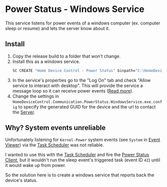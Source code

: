 ﻿# Power Status - Windows Service

This service listens for power events of a windows computer (ex. computer sleep or resume) and lets the server know about it.

## Install

1. Copy the release build to a folder that won't change.
2. Install this as a windows service.
    ```bat
    SC CREATE "Home Device Control - Power Status" binpath="C:\HomeDeviceControl\HomeDeviceControl.Communication.PowerStatus.WindowsService.exe"
    ```
3. In the service's properties go to the "Log On" tab and check "Allow service to interact with desktop". This will provide the service a message loop so it can receive power events ([Read more](https://msdn.microsoft.com/en-us/library/microsoft.win32.systemevents(v=vs.110).aspx)).
4. Change the settings in `HomeDeviceControl.Communication.PowerStatus.WindowsService.exe.config` to specify the generated GUID for the device and the url to contact the [Server](../Server).

## Why? System events unreliable

Unfortunately listening for `Kernel-Power` system events (see `System` in [Event Viewer](https://en.wikipedia.org/wiki/Event_Viewer)) via the [Task Scheduler](https://en.wikipedia.org/wiki/Windows_Task_Scheduler) was not reliable.

I wanted to use this with the [Task Scheduler](https://en.wikipedia.org/wiki/Windows_Task_Scheduler) and fire the [Power Status Client](../PowerStatus.Client), but it wouldn't run the sleep event's triggered task (event ID `42`) until it would wake up from power.

So the solution here is to create a windows service that reports back the device's status.
